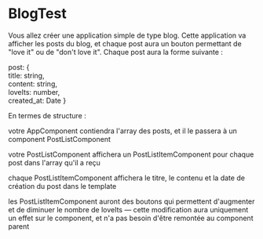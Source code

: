 # BlogTest

Vous allez créer une application simple de type blog.  Cette application va afficher les posts du blog, et chaque post aura un bouton permettant de "love it" ou de "don't love it".  Chaque post aura la forme suivante : 

post: {  
title: string,  
content: string,  
loveIts: number,  
created_at: Date
} 

En termes de structure :

votre AppComponent contiendra l'array des posts, et il le passera à un component PostListComponent

votre PostListComponent affichera un PostListItemComponent pour chaque post dans l'array qu'il a reçu

chaque PostListItemComponent affichera le titre, le contenu et la date de création du post dans le template

les PostListItemComponent auront des boutons qui permettent d'augmenter et de diminuer le nombre de loveIts — cette modification aura uniquement un effet sur le component, et n'a pas besoin d'être remontée au component parent

